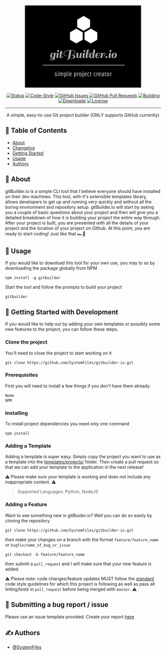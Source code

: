 <p align="center">
  <a href="" rel="noopener">
 <img width=376px height=265px src="./doc/logo.png" alt="gitBuilder.io Logo"></a>
</p>

<div align="center">

[![Status](https://img.shields.io/badge/status-active-success.svg)]()
[![Code-Style](https://img.shields.io/badge/style-standard-green.svg)](https://standardjs.com/rules.html)
[![GitHub Issues](https://img.shields.io/github/issues/systemfiles/gitbuilder-io.svg)](https://github.com/SystemFiles/gitbuilder-io/issues)
[![GitHub Pull Requests](https://img.shields.io/github/issues-pr/systemfiles/gitbuilder-io.svg)](https://github.com/SystemFiles/gitbuilder-io/pulls)
[![Building](https://travis-ci.com/SystemFiles/gitbuilder-io.svg?token=6Y7YdX9nje6DsLwKzn5D&branch=master)](https://travis-ci.com/github/SystemFiles/gitbuilder-io)
[![Downloads](https://img.shields.io/npm/dm/gitbuilder-io.svg)](https://www.npmjs.com/package/gitbuilder-io)
[![License](https://img.shields.io/badge/license-MIT-blue.svg)](/LICENSE)

</div>

---

<p align="center"> A simple, easy-to-use Git project builder (ONLY supports GitHub currently)
    <br> 
</p>

## 📝 Table of Contents

- [About](#about)
- [Changelog](/CHANGELOG.md)
- [Getting Started](#getting_started)
- [Usage](#usage)
- [Authors](#authors)

## 🧐 About <a name = "about"></a>

gitBuilder.io is a simple CLI tool that I believe everyone should have installed on their dev machines. This tool, with it's extensible templates library, allows developers to get up and running very quickly and without all the boring environment and repository setup. gitBuilder.io will start by asking you a couple of basic questions about your project and then will give you a detailed breakdown of how it is building your project the entire way through. After your project is built, you are presented with all the details of your project and the location of your project on Github. At this point, you are ready to start coding! Just like that 🏎💨

## 🎈 Usage <a name="usage"></a>

If you would like to download this tool for your own use, you may to so by downloading the package globally from NPM

```
npm install -g gitbuilder
```

Start the tool and follow the prompts to build your project

```
gitbuilder
```

## 🏁 Getting Started with Development <a name = "getting_started"></a>

If you would like to help out by adding your own templates or possibly some new features to the project, you can follow these steps.

### Clone the project

You'll need to close the project to start working on it

```
git clone https://github.com/SystemFiles/gitbuilder-io.git
```

### Prerequisites

First you will need to install a few things if you don't have them already.

```
Node
NPM
```

### Installing

To install project dependencies you need only one command

```
npm install
```

### Adding a Template

Adding a template is super easy. Simply copy the project you want to use as a template into the [templates/projects/](/templates/projects/) folder. Then create a pull request so that we can add your template to the application in the next release!

⚠️ Please make sure your template is working and does not include any inappropriate content. ⚠️

> Supported Languages: Python, NodeJS

### Adding a Feature

Want to see something new in gitBuider.io? Well you can do so easily by cloning the repository

```
git clone https://github.com/SystemFiles/gitbuilder-io.git
```

then make your changes on a branch with the format `feature/feature_name` or `bugfix/name_of_bug_or_issue`

```
git checkout -b feature/feature_name
```

then submit a `pull_request` and I will make sure that your new feature is added.

⚠️ Please note: code changes/feature updates MUST follow the [standard](https://standardjs.com/rules.html) code style guidelines for which this project is following as well as pass all linting/tests in `pull_request` before being merged with `master`. ⚠️

## 🐛 Submitting a bug report / issue
Please use an issue template provided. Create your report [here](https://github.com/SystemFiles/gitbuilder-io/issues)

## ✍️ Authors <a name = "authors"></a>

- [@SystemFiles](https://github.com/systemfiles)
